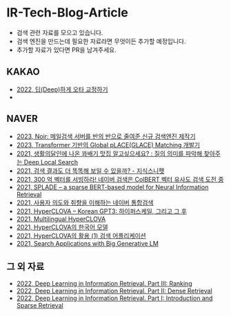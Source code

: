 # IR-Tech-Blog-Article
- 검색 관련 자료를 모으고 있습니다.
- 검색 엔진을 만드는데 필요한 자료라면 무엇이든 추가할 예정입니다.
- 추가할 자료가 있다면 PR을 남겨주세요.

## KAKAO
- [2022, 딥(Deep)하게 오타 교정하기](https://if.kakao.com/2022/session/72)
- 

## NAVER
- [2023, Noir: 메일검색 서버를 반의 반으로 줄여준 신규 검색엔진 제작기](https://deview.kr/2023/sessions/566)
- [2023, Transformer 기반의 Global pLACE(GLACE) Matching 개발기](https://deview.kr/2023/sessions/552)
- [2021, 생활의달인에 나온 꽈배기 맛집 알고싶으세요? : 질의 의미를 파악해 찾아주는 Deep Local Search](https://deview.kr/2021/sessions/463)
- [2021, 검색 결과도 더 똑똑해 보일 수 있을까? - 지식스니펫](https://deview.kr/2021/sessions/481)
- [2021, 300 억 벡터를 서빙하라! 네이버 검색은 ColBERT 벡터 유사도 검색 도전 중](https://deview.kr/2021/sessions/486)
- [2021, SPLADE – a sparse BERT-based model for Neural Information Retrieval](https://deview.kr/2021/sessions/516)
- [2021, 사용자 의도와 취향을 이해하는 네이버 통합검색](https://deview.kr/2021/sessions/479)
- [2021, HyperCLOVA – Korean GPT3: 하이퍼스케일, 그리고 그 후](https://deview.kr/2021/sessions/440)
- [2021, Multilingual HyperCLOVA](https://deview.kr/2021/sessions/455)
- [2021, HyperCLOVA의 한국어 모델](https://tv.naver.com/v/20349558)
- [2021, HyperCLOVA의 활용 (1) 검색 어플리케이션](https://tv.naver.com/v/20349580/list/710578)
- [2021, Search Applications with Big Generative LM](https://tv.naver.com/v/20313013/list/709884)

## 그 외 자료
- [2022, Deep Learning in Information Retrieval. Part III: Ranking](https://itnext.io/deep-learning-in-information-retrieval-part-iii-ranking-da511f2dc325)
- [2022, Deep Learning in Information Retrieval. Part II: Dense Retrieval](https://medium.com/@aikho/deep-learning-in-information-retrieval-part-ii-dense-retrieval-1f9fecb47de9)
- [2022, Deep Learning in Information Retrieval. Part I: Introduction and Sparse Retrieval](https://itnext.io/deep-learning-in-information-retrieval-part-i-introduction-and-sparse-retrieval-12de0423a0b9)
